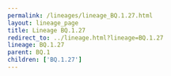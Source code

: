 ```yaml
---
permalink: /lineages/lineage_BQ.1.27.html
layout: lineage_page
title: Lineage BQ.1.27
redirect_to: ../lineage.html?lineage=BQ.1.27
lineage: BQ.1.27
parent: BQ.1
children: ['BQ.1.27']
---
```

